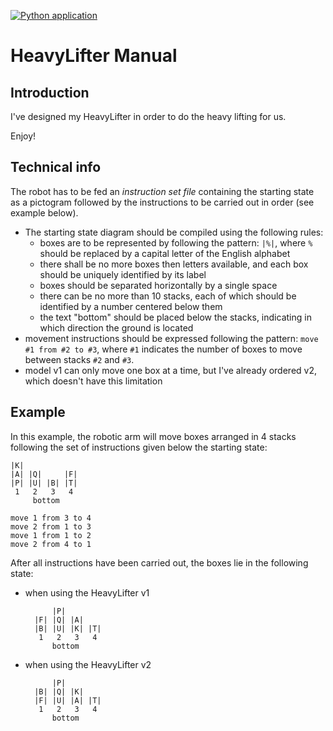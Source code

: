 [![Python application](https://github.com/bencsbalazs/TASK-Zeiss/actions/workflows/python-app.yml/badge.svg)](https://github.com/bencsbalazs/TASK-Zeiss/actions/workflows/python-app.yml)

# HeavyLifter Manual

## Introduction

I've designed my HeavyLifter in order to do the heavy lifting for us. 

Enjoy!

## Technical info

The robot has to be fed an *instruction set file* containing the starting state as a pictogram followed by the instructions to be carried out in order (see example below).

* The starting state diagram should be compiled using the following rules:
    * boxes are to be represented by following the pattern: `|%|`, where `%` should be replaced by a capital letter of the English alphabet
    * there shall be no more boxes then letters available, and each box should be uniquely identified by its label
    * boxes should be separated horizontally by a single space
    * there can be no more than 10 stacks, each of which should be identified by a number centered below them
    * the text "bottom" should be placed below the stacks, indicating in which direction the ground is located
* movement instructions should be expressed following the pattern: `move #1 from #2 to #3`, where `#1` indicates the number of boxes to move between stacks `#2` and `#3`.
* model v1 can only move one box at a time, but I've already ordered v2, which doesn't have this limitation

## Example

In this example, the robotic arm will move boxes arranged in 4 stacks following the set of instructions given below the starting state:

    |K|            
    |A| |Q|     |F|
    |P| |U| |B| |T|
     1   2   3   4
         bottom

    move 1 from 3 to 4
    move 2 from 1 to 3
    move 1 from 1 to 2
    move 2 from 4 to 1

After all instructions have been carried out, the boxes lie in the following state:

* when using the HeavyLifter v1

            |P|     
        |F| |Q| |A|    
        |B| |U| |K| |T|
         1   2   3   4
            bottom

* when using the HeavyLifter v2

            |P|     
        |B| |Q| |K|    
        |F| |U| |A| |T|
         1   2   3   4
            bottom
